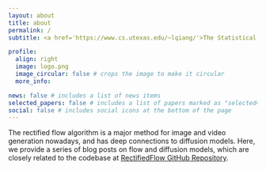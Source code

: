 ```yaml
---
layout: about
title: about
permalink: /
subtitle: <a href='https://www.cs.utexas.edu/~lqiang/'>The Statistical Learning and AI Lab at UT Austin</a>.

profile:
  align: right
  image: logo.png
  image_circular: false # crops the image to make it circular
  more_info:

news: false # includes a list of news items
selected_papers: false # includes a list of papers marked as "selected={true}"
social: false # includes social icons at the bottom of the page
---
```


The rectified flow algorithm is a major method for image and video generation nowadays, and has deep connections to diffusion models. Here, we provide a series of blog posts on flow and diffusion models, which are closely related to the codebase at [RectifiedFlow GitHub Repository](https://github.com/Lifelong-Robot-Learning/LIBERO).